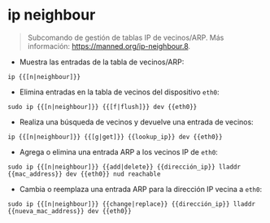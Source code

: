 # ip neighbour

> Subcomando de gestión de tablas IP de vecinos/ARP.
> Más información: <https://manned.org/ip-neighbour.8>.

- Muestra las entradas de la tabla de vecinos/ARP:

`ip {{[n|neighbour]}}`

- Elimina entradas en la tabla de vecinos del dispositivo `eth0`:

`sudo ip {{[n|neighbour]}} {{[f|flush]}} dev {{eth0}}`

- Realiza una búsqueda de vecinos y devuelve una entrada de vecinos:

`ip {{[n|neighbour]}} {{[g|get]}} {{lookup_ip}} dev {{eth0}}`

- Agrega o elimina una entrada ARP a los vecinos IP de `eth0`:

`sudo ip {{[n|neighbour]}} {{add|delete}} {{dirección_ip}} lladdr {{mac_address}} dev {{eth0}} nud reachable`

- Cambia o reemplaza una entrada ARP para la dirección IP vecina a `eth0`:

`sudo ip {{[n|neighbour]}} {{change|replace}} {{dirección_ip}} lladdr {{nueva_mac_address}} dev {{eth0}}`

